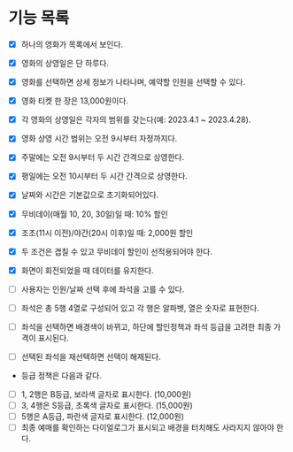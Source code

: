 # 기능 목록

- [x] 하나의 영화가 목록에서 보인다.
- [x] 영화의 상영일은 단 하루다.
- [x] 영화를 선택하면 상세 정보가 나타나며, 예약할 인원을 선택할 수 있다.
- [x] 영화 티켓 한 장은 13,000원이다.
- [x] 각 영화의 상영일은 각자의 범위를 갖는다(예: 2023.4.1 ~ 2023.4.28).
- [x] 영화 상영 시간 범위는 오전 9시부터 자정까지다.
- [x] 주말에는 오전 9시부터 두 시간 간격으로 상영한다.
- [x] 평일에는 오전 10시부터 두 시간 간격으로 상영한다.
- [x] 날짜와 시간은 기본값으로 초기화되어있다.
- [x] 무비데이(매월 10, 20, 30일)일 때: 10% 할인
- [x] 조조(11시 이전)/야간(20시 이후)일 때: 2,000원 할인
- [x] 두 조건은 겹칠 수 있고 무비데이 할인이 선적용되어야 한다.
- [x] 화면이 회전되었을 때 데이터를 유지한다.


- [ ] 사용자는 인원/날짜 선택 후에 좌석을 고를 수 있다.
- [ ] 좌석은 총 5행 4열로 구성되어 있고 각 행은 알파벳, 열은 숫자로 표현한다.
- [ ] 좌석을 선택하면 배경색이 바뀌고, 하단에 할인정책과 좌석 등급을 고려한 최종 가격이 표시된다. 
- [ ] 선택된 좌석을 재선택하면 선택이 해제된다.

- 등급 정책은 다음과 같다.
- [ ] 1, 2행은 B등급, 보라색 글자로 표시한다. (10,000원)
- [ ] 3, 4행은 S등급, 초록색 글자로 표시한다. (15,000원)
- [ ] 5행은 A등급, 파란색 글자로 표시한다. (12,000원)
- [ ] 최종 예매를 확인하는 다이얼로그가 표시되고 배경을 터치해도 사라지지 않아야 한다.